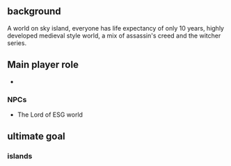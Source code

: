 ## background

A world on sky island, everyone has life expectancy of only 10 years, highly developed medieval style world, a mix of assassin's creed and the witcher series.
## Main player role

- 
### NPCs
- The Lord of ESG world
## ultimate goal
### islands
